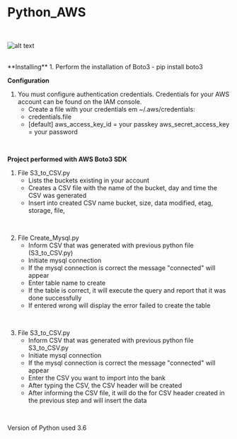 # Python_AWS
<br/>

![alt text](https://repository-images.githubusercontent.com/208120547/d8ff2300-d575-11e9-9098-288908302cad)

<br/>
**Installing**
1. Perform the installation of Boto3
   - pip install boto3
<br />

**Configuration**
1. You must configure authentication credentials. Credentials for your AWS account can be found on the IAM console.
   - Create a file with your credentials em ~/.aws/credentials:
   - credentials.file
   - [default]
   aws_access_key_id = your passkey
   aws_secret_access_key = your password
<br />


**Project performed with AWS Boto3 SDK**
1. File S3_to_CSV.py
   - Lists the buckets existing in your account
   - Creates a CSV file with the name of the bucket, day and time the CSV was generated
   - Insert into created CSV name bucket, size, data modified, etag, storage, file,
<br />

2. File Create_Mysql.py
   - Inform CSV that was generated with previous python file (S3_to_CSV.py)
   - Initiate mysql connection
   - If the mysql connection is correct the message "connected" will appear
   - Enter table name to create
   - If the table is correct, it will execute the query and report that it was done successfully
   - If entered wrong will display the error failed to create the table
<br />

3. File S3_to_CSV.py
   - Inform CSV that was generated with previous python file S3_to_CSV.py
   - Initiate mysql connection
   - If the mysql connection is correct the message "connected" will appear
   - Enter the CSV you want to import into the bank
   - After typing the CSV, the CSV header will be created
   - After informing the CSV file, it will do the for CSV header created in the previous step and will insert the data
<br />

Version of Python used 3.6